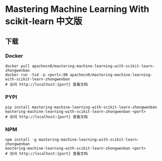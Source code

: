 # Mastering Machine Learning With scikit-learn 中文版

## 下载

### Docker

```
docker pull apachecn0/mastering-machine-learning-with-scikit-learn-zhongwenban
docker run -tid -p <port>:80 apachecn0/mastering-machine-learning-with-scikit-learn-zhongwenban
# 访问 http://localhost:{port} 查看文档
```

### PYPI

```
pip install mastering-machine-learning-with-scikit-learn-zhongwenban
mastering-machine-learning-with-scikit-learn-zhongwenban <port>
# 访问 http://localhost:{port} 查看文档
```

### NPM

```
npm install -g mastering-machine-learning-with-scikit-learn-zhongwenban
mastering-machine-learning-with-scikit-learn-zhongwenban <port>
# 访问 http://localhost:{port} 查看文档
```